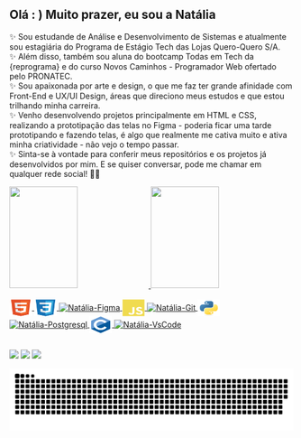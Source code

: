 <h2> Olá : ) Muito prazer, eu sou a Natália </h2>
<p>
✨ Sou estudande de Análise e Desenvolvimento de Sistemas e atualmente sou estagiária do Programa de Estágio Tech das Lojas Quero-Quero S/A.<br> 
✨ Além disso, também sou aluna do bootcamp Todas em Tech da {reprograma} e do curso Novos Caminhos - Programador Web ofertado pelo PRONATEC.<br>
✨ Sou apaixonada por arte e design, o que me faz ter grande afinidade com Front-End e UX/UI Design, áreas que direciono meus estudos e que estou trilhando minha carreira.<br>
✨ Venho desenvolvendo projetos principalmente em HTML e CSS, realizando a prototipação das telas no Figma - poderia ficar uma tarde prototipando e fazendo telas, é algo que realmente me cativa muito e ativa minha criatividade - não vejo o tempo passar.<br>
✨ Sinta-se à vontade para conferir meus repositórios e os projetos já desenvolvidos por mim. E se quiser conversar, pode me chamar em qualquer rede social! 🙋🏻

</p>

<a href="https://github.com/natalia-lavarda">
<img height="180em" width="49%" src="https://github-readme-stats.vercel.app/api?username=natalia-lavarda&show_icons=true&theme=dracula&include_all_commits=true&count_private=true"/>
<img height="180em" width="49%" src="https://github-readme-stats.vercel.app/api/top-langs/?username=natalia-lavarda&layout=compact&langs_count=7&theme=dracula"/>
</div>
<div style="display: inline_block"><br>
<img align="center" alt="Natália-HTML" height="30" width="40" src="https://raw.githubusercontent.com/devicons/devicon/master/icons/html5/html5-original.svg">
<img align="center" alt="Natália-CSS" height="30" width="40" src="https://raw.githubusercontent.com/devicons/devicon/master/icons/css3/css3-original.svg">
<img align="center" alt="Natália-Figma" height="30" width="40" src="https://cdn.jsdelivr.net/gh/devicons/devicon/icons/figma/figma-original.svg">
<img align="center" alt="Natália-Js" height="30" width="40" src="https://raw.githubusercontent.com/devicons/devicon/master/icons/javascript/javascript-plain.svg">
<img align="center" alt="Natália-Git" height="30" width="40" src="https://cdn.jsdelivr.net/gh/devicons/devicon/icons/git/git-original.svg">
<img align="center" alt="Natália-Python" height="30" width="40" src="https://raw.githubusercontent.com/devicons/devicon/master/icons/python/python-original.svg">
<img align="center" alt="Natália-Postgresql" height="30" width="40" src="https://cdn.jsdelivr.net/gh/devicons/devicon/icons/postgresql/postgresql-original.svg">
<img align="center" alt="Natália-Python" height="30" width="40" src="https://raw.githubusercontent.com/devicons/devicon/master/icons/c/c-original.svg">
<img align="center" alt="Natália-VsCode" height="30" width="40" src="https://cdn.jsdelivr.net/gh/devicons/devicon/icons/vscode/vscode-original.svg">
<!-- <img align="right" alt="Rafa-yoda" src="https://cdn.discordapp.com/attachments/795358919417397249/825430589581688872/hi.gif"> -->
</div>
  
    
##
 
<div>
<a href="https://www.linkedin.com/in/natalia-lavarda" target="_blank"><img src="https://img.shields.io/badge/-LinkedIn-%230077B5?style=for-the-badge&logo=linkedin&logoColor=white" target="_blank"></a> 
<a href="https://instagram.com/natalialavarda" target="_blank"><img src="https://img.shields.io/badge/-Instagram-%23E4405F?style=for-the-badge&logo=instagram&logoColor=white" target="_blank"></a>
<a href = "mailto:natalia.lavarda@gmail.com"><img src="https://img.shields.io/badge/Gmail-D14836?style=for-the-badge&logo=gmail&logoColor=white" target="_blank"></a>
  
   ![Snake animation](https://github.com/natalia-lavarda/natalia-lavarda/blob/output/github-contribution-grid-snake.svg)

 </div>
</div>
